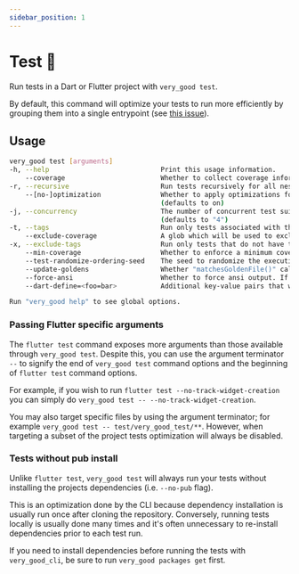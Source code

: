 ```yaml
---
sidebar_position: 1
---
```


# Test 🧪

Run tests in a Dart or Flutter project with `very_good test`.

By default, this command will optimize your tests to run more efficiently by grouping them into a single entrypoint (see [this issue][cov_issue]).

## Usage

```sh
very_good test [arguments]
-h, --help                            Print this usage information.
    --coverage                        Whether to collect coverage information.
-r, --recursive                       Run tests recursively for all nested packages.
    --[no-]optimization               Whether to apply optimizations for test performance.
                                      (defaults to on)
-j, --concurrency                     The number of concurrent test suites run.
                                      (defaults to "4")
-t, --tags                            Run only tests associated with the specified tags.
    --exclude-coverage                A glob which will be used to exclude files that match from the coverage.
-x, --exclude-tags                    Run only tests that do not have the specified tags.
    --min-coverage                    Whether to enforce a minimum coverage percentage.
    --test-randomize-ordering-seed    The seed to randomize the execution order of test cases within test files.
    --update-goldens                  Whether "matchesGoldenFile()" calls within your test methods should update the golden files.
    --force-ansi                      Whether to force ansi output. If not specified, it will maintain the default behavior based on stdout and stderr.
    --dart-define=<foo=bar>           Additional key-value pairs that will be available as constants from the String.fromEnvironment, bool.fromEnvironment, int.fromEnvironment, and double.fromEnvironment constructors. Multiple defines can be passed by repeating "--dart-define" multiple times.

Run "very_good help" to see global options.
```

### Passing Flutter specific arguments

The `flutter test` command exposes more arguments than those available through `very_good test`. Despite this, you can use the argument terminator `--` to signify the end of `very_good test` command options and the beginning of `flutter test` command options.

For example, if you wish to run `flutter test --no-track-widget-creation` you can simply do `very_good test -- --no-track-widget-creation`.

You may also target specific files by using the argument terminator; for example `very_good test -- test/very_good_test/**`. However, when targeting a subset of the project tests optimization will always be disabled.

### Tests without pub install

Unlike `flutter test`, `very_good test` will always run your tests without installing the projects dependencies (i.e. `--no-pub` flag).

This is an optimization done by the CLI because dependency installation is usually run once after cloning the repository. Conversely, running tests locally is usually done many times and it's often unnecessary to re-install dependencies prior to each test run.

If you need to install dependencies before running the tests with `very_good_cli`, be sure to run `very_good packages get` first.

[cov_issue]: https://github.com/flutter/flutter/issues/90225
